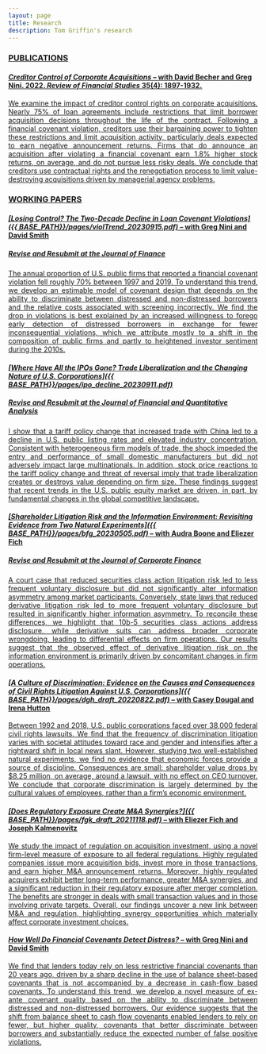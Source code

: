 ```yaml
---
layout: page
title: Research
description: Tom Griffin's research
---
```


### <u>PUBLICATIONS<u>

#### *<a href="https://academic.oup.com/rfs/article/35/4/1897/6311283?guestAccessKey=6bc7321f-c9c8-46eb-ae3c-4d2f359635f0">Creditor Control of Corporate Acquisitions</a>* – with <a href="https://www.lebow.drexel.edu/people/davidbecher">David Becher</a> and <a href="https://sites.google.com/view/gregnini/home">Greg Nini</a>. 2022. <b><i>Review of Financial Studies</i></b> 35(4): 1897-1932.
<div align="justify"> 
We examine the impact of creditor control rights on corporate acquisitions. Nearly 75% of loan agreements include restrictions that limit borrower acquisition decisions throughout the life of the contract. Following a financial covenant violation, creditors use their bargaining power to tighten these restrictions and limit acquisition activity, particularly deals expected to earn negative announcement returns. Firms that do announce an acquisition after violating a financial covenant earn 1.8% higher stock returns, on average, and do not pursue less risky deals. We conclude that creditors use contractual rights and the renegotiation process to limit value-destroying acquisitions driven by managerial agency problems.
</div>

### <u>WORKING PAPERS<u>

#### *[Losing Control? The Two-Decade Decline in Loan Covenant Violations]({{ BASE_PATH}}/pages/violTrend_20230915.pdf)* – with <a href="https://sites.google.com/view/gregnini/home">Greg Nini</a> and <a href="https://www.commerce.virginia.edu/faculty/smith">David Smith</a>
##### Revise and Resubmit at the <b><i>Journal of Finance</i></b>
<div align="justify"> 
The annual proportion of U.S. public firms that reported a financial covenant violation fell roughly 70% between 1997 and 2019. To understand this trend, we develop an estimable model of covenant design that depends on the ability to discriminate between distressed and non-distressed borrowers and the relative costs associated with screening incorrectly. We find the drop in violations is best explained by an increased willingness to forego early detection of distressed borrowers in exchange for fewer inconsequential violations, which we attribute mostly to a shift in the composition of public firms and partly to heightened investor sentiment during the 2010s.
</div>

#### *[Where Have All the IPOs Gone? Trade Liberalization and the Changing Nature of U.S. Corporations]({{ BASE_PATH}}/pages/ipo_decline_20230911.pdf)*
##### Revise and Resubmit at the <b><i>Journal of Financial and Quantitative Analysis</i></b>
<div align="justify"> 
I show that a tariff policy change that increased trade with China led to a decline in U.S. public listing rates and elevated industry concentration. Consistent with heterogeneous firm models of trade, the shock impeded the entry and performance of small domestic manufacturers but did not adversely impact large multinationals. In addition, stock price reactions to the tariff policy change and threat of reversal imply that trade liberalization creates or destroys value depending on firm size. These findings suggest that recent trends in the U.S. public equity market are driven, in part, by fundamental changes in the global competitive landscape.
</div>
 
#### *[Shareholder Litigation Risk and the Information Environment: Revisiting Evidence from Two Natural Experiments]({{ BASE_PATH}}/pages/bfg_20230505.pdf)* – with <a href="https://sites.google.com/site/audralboone/home?authuser=0">Audra Boone</a> and <a href="https://www.lebow.drexel.edu/people/eliezerfich">Eliezer Fich</a>
##### Revise and Resubmit at the <b><i>Journal of Corporate Finance</i></b>
<div align="justify"> 
A court case that reduced securities class action litigation risk led to less frequent voluntary disclosure but did not significantly alter information asymmetry among market participants. Conversely, state laws that reduced derivative litigation risk led to more frequent voluntary disclosure but resulted in significantly higher information asymmetry. To reconcile these differences, we highlight that 10b-5 securities class actions address disclosure, while derivative suits can address broader corporate wrongdoing, leading to differential effects on firm operations. Our results suggest that the observed effect of derivative litigation risk on the information environment is primarily driven by concomitant changes in firm operations.
</div>

#### *[A Culture of Discrimination: Evidence on the Causes and Consequences of Civil Rights Litigation Against U.S. Corporations]({{ BASE_PATH}}/pages/dgh_draft_20220822.pdf)* – with <a href="https://business.fsu.edu/person/casey-dougal">Casey Dougal</a> and <a href="https://business.fsu.edu/person/irena-hutton">Irena Hutton</a>
<div align="justify"> 
Between 1992 and 2018, U.S. public corporations faced over 38,000 federal civil rights lawsuits. We find that the frequency of discrimination litigation varies with societal attitudes toward race and gender and intensifies after a rightward shift in local news slant. However, studying two well-established natural experiments, we find no evidence that economic forces provide a source of discipline. Consequences are small: shareholder value drops by $8.25 million, on average, around a lawsuit, with no effect on CEO turnover. We conclude that corporate discrimination is largely determined by the cultural values of employees, rather than a firm’s economic environment.
</div>

#### *[Does Regulatory Exposure Create M&A Synergies?]({{ BASE_PATH}}/pages/fgk_draft_20211118.pdf)* – with <a href="https://www.lebow.drexel.edu/people/eliezerfich">Eliezer Fich</a> and <a href="https://sites.google.com/view/jkalmenovitz/home">Joseph Kalmenovitz</a>
<div align="justify"> 
We study the impact of regulation on acquisition investment, using a novel firm-level measure of exposure to all federal regulations. Highly regulated companies issue more acquisition bids, invest more in those transactions, and earn higher M&A announcement returns. Moreover, highly regulated acquirers exhibit better long-term performance, greater M&A synergies, and a significant reduction in their regulatory exposure after merger completion. The benefits are stronger in deals with small transaction values and in those involving private targets. Overall, our findings uncover a new link between M&A and regulation, highlighting synergy opportunities which materially affect corporate investment choices.
</div>
 
#### *How Well Do Financial Covenants Detect Distress?* – with <a href="https://sites.google.com/view/gregnini/home">Greg Nini</a> and <a href="https://www.commerce.virginia.edu/faculty/smith">David Smith</a>
<div align="justify"> 
We find that lenders today rely on less restrictive financial covenants than 20 years ago, driven by a sharp decline in the use of balance sheet-based covenants that is not accompanied by a decrease in cash-flow based covenants. To understand this trend, we develop a novel measure of ex-ante covenant quality based on the ability to discriminate between distressed and non-distressed borrowers. Our evidence suggests that the shift from balance sheet to cash flow covenants enabled lenders to rely on fewer, but higher quality, covenants that better discriminate between borrowers and substantially reduce the expected number of false positive violations.
</div>

<!-- Note: this is how to write a comment in HTML. Everything in here won't show up on your webpage.-->

<!--
To increase the size of the title, use fewer # in front of the paper title.
To decrease the size of the title, use more #. 
To remove the italics, remove the * before and after the description
To remove the underline from the title, remove the <u> tags (<u> and </u>)
-->
